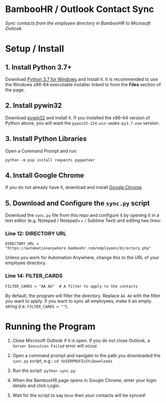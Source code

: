 # BambooHR / Outlook Contact Sync
_Sync contacts from the employee directory in BambooHR to Microsoft Outlook._

# Setup / Install

## 1. Install Python 3.7+
Download [Python 3.7 for Windows](https://www.python.org/downloads/release/python-372/) and install it. It is recommended to use the Windows x86-64 executable installer linked to from the **Files** section of the page.

## 2. Install pywin32
Download [pywin32](https://github.com/mhammond/pywin32/releases) and install it. If you installed the x86-64 version of Python above, you will want the `pywin32-224.win-amd64-py3.7.exe` version.

## 3. Install Python Libraries
Open a Command Prompt and run:
```
python -m pip install requests pyppeteer
```

## 4. Install Google Chrome
If you do not already have it, download and install [Google Chrome](https://www.google.com/chrome/).

## 5. Download and Configure the `sync.py` script
Download the `sync.py` file from this repo and configure it by opening it in a text editor (e.g. Notepad / Notepad++ / Sublime Text) and editing two lines:

### Line 12: DIRECTORY URL
```
DIRECTORY_URL = "https://automationanywhere.bamboohr.com/employees/directory.php"
```

Unless you work for Automation Anywhere, change this to the URL of your employee directory.

### Line 14: FILTER_CARDS
```
FILTER_CARDS = "AA AU"  # A filter to apply to the contacts
```

By default, the program will filter the directory. Replace `AA AU` with the filter you want to apply. If you want to sync all employees, make it an empty string (i.e. `FILTER_CARDS = ""`).


# Running the Program

1. Close Microsoft Outlook if it is open. If you do not close Outlook, a `Server Execution Failed` error will occur.

2. Open a command prompt and navigate to the path you downloaded the `sync.py` script, e.g.: `cd %USERPROFILE%\Downloads`

3. Run the script: `python sync.py`

4. When the BambooHR page opens in Google Chrome, enter your login details and click Login.

5. Wait for the script to say `Done` then your contacts will be synced!
